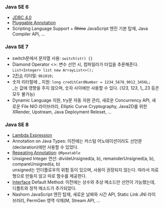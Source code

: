 ### Java SE 6
- [JDBC 4.0][1]
- [Pluggable Annotation][2]
- Scripting Language Support + ~~Rhino~~ JavaScript 엔진 기본 탑재, Java Compiler API, ...

### Java SE 7
- switch문에서 문자열 사용: `switch(str) {}`
- Diamond Operator <>: 변수 선언 시, 컴파일러가 타입을 추론해준다. `List<Integer> list new ArrayList<>();`
- 2[진수][3] 리터럴: `0b1010;`
- 숫자 리터럴에 _ 지원: `long creditCardNumber = 1234_5678_9012_3456L;`  
\_는 값에 영향을 주지 않으며, 숫자 사이에만 사용할 수 있다. (_123, 123_, 1_.23 등은 모두 불가능)
- Dynamic Language 지원, try문 자동 자원 관리, 새로운 Concurrency API, 새로운 File NIO 라이브러리, Elliptic Curve Cryptography, Java2D를 위한 XRender, Upstream, Java Deployment Releset, ...

### Java SE 8
- [Lambda Expression][4]
- Annotation on Java Types: 이전에는 커스텀 어노테이션이라도 선언문(declaration)에만 사용할 수 있었다.
- [Repeating Annotation][2]: `@Rpeatable`
- Unsigned Integer 연산: divideUnsigned(a, b), remainderUnsigned(a, b), compareUnsigned(a, b)  
unsigned는 언더플로우의 위험 등이 있으며, 사용이 권장되지 않는다. 따라서 자료형으로 만들지 않고 따로 함수를 제공한다.
- [Interface][5] Default Method: 이전에는 상수와 추상 메소드만 선언이 가능했는데, 디폴트와 정적 메소드가 추가되었다.
- Nashorn JavaScript 엔진 탑재, 새로운 날짜와 시간 API, Static Link JNI 라이브러리, PermGen 영역 삭제(M, Stream API, ...

[1]: https://github.com/ipari3/java/blob/main/%EB%AC%B8%EB%B2%95/%EC%9E%90%EB%B0%94%20%EB%B2%84%EC%A0%84%20%EC%84%A4%EB%AA%85/JDBC.md
[2]: https://github.com/ipari3/java/blob/main/%EB%AC%B8%EB%B2%95/%EC%9E%90%EB%B0%94%20%EB%B2%84%EC%A0%84%20%EC%84%A4%EB%AA%85/Annotation.md
[3]: https://github.com/ipari3/java/new/main/%EB%AC%B8%EB%B2%95/%EC%9E%90%EB%B0%94%20%EB%B2%84%EC%A0%84%20%EC%84%A4%EB%AA%85
[4]: https://github.com/ipari3/java/blob/main/%EB%AC%B8%EB%B2%95/%EC%9E%90%EB%B0%94%20%EB%B2%84%EC%A0%84%20%EC%84%A4%EB%AA%85/Lambda%20Expression.md
[5]: https://github.com/ipari3/java/blob/main/%EB%AC%B8%EB%B2%95/%EC%9E%90%EB%B0%94%20%EB%B2%84%EC%A0%84%20%EC%84%A4%EB%AA%85/Interface.md
